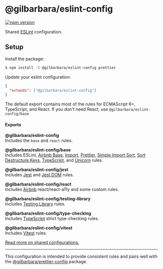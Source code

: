 # @gilbarbara/eslint-config

[![npm version](https://badge.fury.io/js/%40gilbarbara%2Feslint-config.svg)](https://badge.fury.io/js/%40gilbarbara%2Feslint-config)

Shared [ESLint](https://eslint.org/) configuration.

## Setup

Install the package:

```sh
$ npm install -D @gilbarbara/eslint-config prettier
```

Update your eslint configuration:

```json
{
  "extends": ["@gilbarbara/eslint-config"]
}
```

The default export contains most of the rules for ECMAScript 6+, TypeScript, and React.
If you don't need React, use `@gilbarbara/eslint-config/base`

#### Exports

**@gilbarbara/eslint-config**  
Includes the `base` and `react` rules.

**@gilbarbara/eslint-config/base**  
Includes ESLint,  [Airbnb Base](https://www.npmjs.com/package/eslint-config-airbnb-base), [Import](https://www.npmjs.com/package/eslint-plugin-import), [Prettier](https://www.npmjs.com/package/eslint-plugin-prettier), [Simple Import Sort](https://www.npmjs.com/package/eslint-plugin-simple-import-sort), [Sort Destructure Keys](https://www.npmjs.com/package/eslint-plugin-sort-destructure-keys), [TypeScript](https://www.npmjs.com/package/@typescript-eslint/eslint-plugin), and [Unicorn](https://www.npmjs.com/package/eslint-plugin-unicorn) rules.

**@gilbarbara/eslint-config/jest**  
Includes [Jest](https://www.npmjs.com/package/eslint-plugin-jest) and [Jest DOM](https://www.npmjs.com/package/eslint-plugin-jest-dom) rules.

**@gilbarbara/eslint-config/react**  
Includes [Airbnb](https://www.npmjs.com/package/eslint-config-airbnb) react/react-a11y and some custom rules.

**@gilbarbara/eslint-config/testing-library**  
Includes [Testing Library](https://www.npmjs.com/package/eslint-plugin-testing-library) rules.

**@gilbarbara/eslint-config/type-checking**  
Includes [TypeScript](https://www.npmjs.com/package/@typescript-eslint/eslint-plugin) strict type-checking rules.

**@gilbarbara/eslint-config/vitest**  
Includes [Vitest](https://www.npmjs.com/package/eslint-plugin-vitest) rules.

[Read more on shared configurations.](https://eslint.org/docs/latest/use/configure/configuration-files#extending-configuration-files)

---

This configuration is intended to provide consistent rules and pairs well with the [@gilbarbara/prettier-config](https://github.com/gilbarbara/prettier-config) package.
